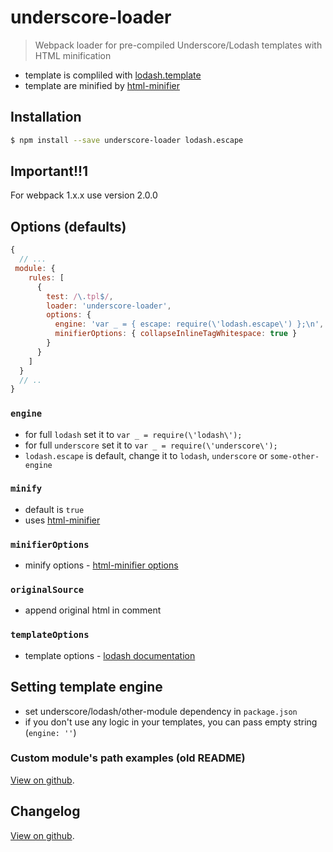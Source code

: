 # underscore-loader

> Webpack loader for pre-compiled Underscore/Lodash templates with HTML minification

* template is compliled with [lodash.template](https://www.npmjs.com/package/lodash.template)
* template are minified by [html-minifier](https://www.npmjs.com/package/html-minifier)

## Installation

```bash
$ npm install --save underscore-loader lodash.escape
```

## Important!!1

For webpack 1.x.x use version 2.0.0

## Options (defaults)

```js
{
  // ...
 module: {
    rules: [
      {
        test: /\.tpl$/,
        loader: 'underscore-loader',
        options: {
          engine: 'var _ = { escape: require(\'lodash.escape\') };\n',
          minifierOptions: { collapseInlineTagWhitespace: true }
        }
      }
    ]
  }
  // ..
}
```

### `engine`

* for full `lodash` set it to `var _ = require(\'lodash\');`
* for full `underscore` set it to `var _ = require(\'underscore\');`
* `lodash.escape` is default, change it to `lodash`, `underscore` or `some-other-engine`

### `minify`

* default is `true`
* uses [html-minifier](https://www.npmjs.com/package/html-minifier)

### `minifierOptions`

* minify options - [html-minifier options](https://www.npmjs.com/package/html-minifier#options-quick-reference)

### `originalSource`

* append original html in comment

### `templateOptions`

* template options - [lodash documentation](https://lodash.com/docs#template)

## Setting template engine

* set underscore/lodash/other-module dependency in `package.json`
* if you don't use any logic in your templates, you can pass empty string (`engine: ''`)

### Custom module's path examples (old README)

[View on github](https://github.com/tomek-f/underscore-loader/blob/master/customModulesPath.md).

## Changelog

[View on github](https://github.com/tomek-f/underscore-loader/blob/master/changelog.md).
